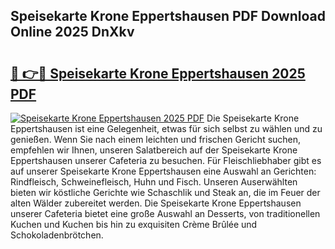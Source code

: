 ## Speisekarte Krone Eppertshausen PDF Download Online 2025 DnXkv

# <h2><a href="http://gcai90z.nevu.top/?p=Speisekarte+Krone+Eppertshausen">🔗 👉🔴 Speisekarte Krone Eppertshausen 2025 PDF</a></h2>

[![Speisekarte Krone Eppertshausen 2025 PDF](https://i.imgur.com/dBaPXMq.png)](http://gcai90z.nevu.top/?p=Speisekarte+Krone+Eppertshausen)
Die Speisekarte Krone Eppertshausen ist eine Gelegenheit, etwas für sich selbst zu wählen und zu genießen. Wenn Sie nach einem leichten und frischen Gericht suchen, empfehlen wir Ihnen, unseren Salatbereich auf der Speisekarte Krone Eppertshausen unserer Cafeteria zu besuchen. Für Fleischliebhaber gibt es auf unserer Speisekarte Krone Eppertshausen eine Auswahl an Gerichten: Rindfleisch, Schweinefleisch, Huhn und Fisch. Unseren Auserwählten bieten wir köstliche Gerichte wie Schaschlik und Steak an, die im Feuer der alten Wälder zubereitet werden. Die Speisekarte Krone Eppertshausen unserer Cafeteria bietet eine große Auswahl an Desserts, von traditionellen Kuchen und Kuchen bis hin zu exquisiten Crème Brûlée und Schokoladenbrötchen.
